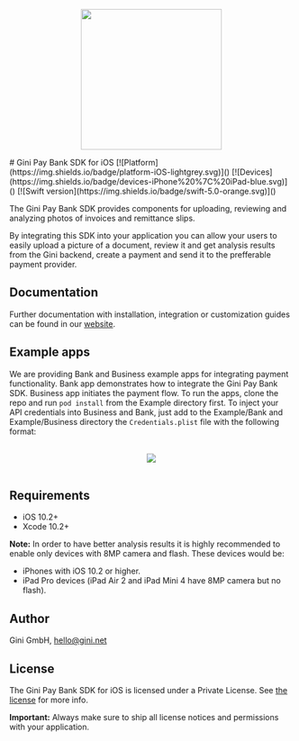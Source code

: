 

<p align="center">
<img src="img/repo-logo.png" width="250">
</p>
# Gini Pay Bank SDK for iOS
[![Platform](https://img.shields.io/badge/platform-iOS-lightgrey.svg)]()
[![Devices](https://img.shields.io/badge/devices-iPhone%20%7C%20iPad-blue.svg)]()
[![Swift version](https://img.shields.io/badge/swift-5.0-orange.svg)]()


The Gini Pay Bank SDK provides components for uploading, reviewing and analyzing photos of invoices and remittance slips.

By integrating this SDK into your application you can allow your users to easily upload a picture of a document, review it and get analysis results from the Gini backend, create a payment and send it to the prefferable payment provider.

## Documentation

Further documentation with installation, integration or customization guides can be found in our [website](http://developer.gini.net/gini-pay-bank-sdk-ios/docs/).

## Example apps

We are providing Bank and Business example apps for integrating payment functionality. Bank app demonstrates how to integrate the Gini Pay Bank SDK. Business app initiates the payment flow.
To run the apps, clone the repo and run `pod install` from the Example directory first.
To inject your API credentials into Business and Bank, just add to the Example/Bank and Example/Business directory the `Credentials.plist` file with the following format:

<br>
<center><img src="img/credentials_plist_format.png"/></center>
</br>

## Requirements

- iOS 10.2+
- Xcode 10.2+

**Note:**
In order to have better analysis results it is highly recommended to enable only devices with 8MP camera and flash. These devices would be:

* iPhones with iOS 10.2 or higher.
* iPad Pro devices (iPad Air 2 and iPad Mini 4 have 8MP camera but no flash).

## Author

Gini GmbH, hello@gini.net

## License

The Gini Pay Bank SDK for iOS is licensed under a Private License. See [the license](http://developer.gini.net/gini-pay-bank-sdk-ios/docs/license.html) for more info.

**Important:** Always make sure to ship all license notices and permissions with your application.
